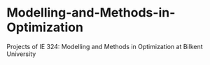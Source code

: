 # Modelling-and-Methods-in-Optimization
Projects of IE 324: Modelling and Methods in Optimization at Bilkent University
